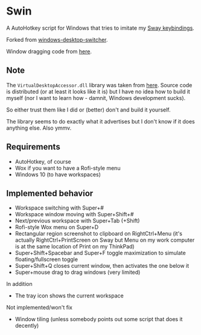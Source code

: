 # Swin

A AutoHotkey script for Windows that tries to imitate my [Sway keybindings](https://github.com/Depau/sway-configs/blob/master/.config/sway/config).

Forked from [windows-desktop-switcher](https://github.com/pmb6tz/windows-desktop-switcher).

Window dragging code from [here](https://autohotkey.com/board/topic/25106-altlbutton-window-dragging/).

## Note

The `VirtualDesktopAccessor.dll` library was taken from [here](https://github.com/Ciantic/VirtualDesktopAccessor). Source code is distributed (or at least it looks like it is) but I have no idea how to build it myself (nor I want to learn how - damnit, Windows development sucks).

So either trust them like I did or (better) don't and build it yourself.

The library seems to do exactly what it advertises but I don't know if it does anything else. Also ymmv.


## Requirements

- AutoHotkey, of course
- Wox if you want to have a Rofi-style menu
- Windows 10 (to have workspaces)

## Implemented behavior

- Workspace switching with Super+#
- Workspace window moving with Super+Shift+#
- Next/previous workspace with Super+Tab (+Shift)
- Rofi-style Wox menu on Super+D
- Rectangular region screenshot to clipboard on RightCtrl+Menu (it's actually RightCtrl+PrintScreen on Sway but Menu on my work computer is at the same location of Print on my ThinkPad)
- Super+Shift+Spacebar and Super+F toggle maximization to simulate floating/fullscreen toggle
- Super+Shift+Q closes current window, then activates the one below it
- Super+mouse drag to drag windows (very limited)

In addition

- The tray icon shows the current workspace

Not implemented/won't fix

- Window tiling (unless somebody points out some script that does it decently)
